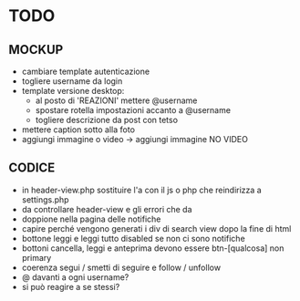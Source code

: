 # TODO

## MOCKUP

- cambiare template autenticazione
- togliere username da login
- template versione desktop:
  - al posto di 'REAZIONI' mettere @username
  - spostare rotella impostazioni accanto a @username
  - togliere descrizione da post con tetso
- mettere caption sotto alla foto
- aggiungi immagine o video -> aggiungi immagine NO VIDEO

## CODICE

- in header-view.php sostituire l'a con il js o php che reindirizza a settings.php
- da controllare header-view e gli errori che da
- doppione nella pagina delle notifiche
- capire perché vengono generati i div di search view dopo la fine di html
- bottone leggi e leggi tutto disabled se non ci sono notifiche
- bottoni cancella, leggi e anteprima devono essere btn-[qualcosa] non primary
- coerenza segui / smetti di seguire e follow / unfollow
- @ davanti a ogni username?
- si può reagire a se stessi?
